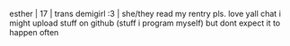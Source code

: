 esther | 17 | trans demigirl :3 | she/they
read my rentry pls. love yall chat
i might upload stuff on github (stuff i program myself) but dont expect it to happen often


